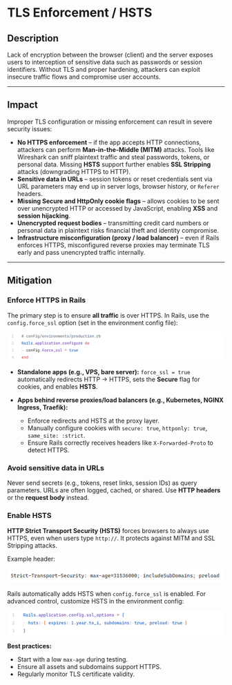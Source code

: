 # TLS Enforcement / HSTS

## Description

Lack of encryption between the browser (client) and the server exposes users to interception of sensitive data such as passwords or session identifiers. Without TLS and proper hardening, attackers can exploit insecure traffic flows and compromise user accounts.

---

## Impact

Improper TLS configuration or missing enforcement can result in severe security issues:

* **No HTTPS enforcement** – if the app accepts HTTP connections, attackers can perform **Man-in-the-Middle (MITM)** attacks. Tools like Wireshark can sniff plaintext traffic and steal passwords, tokens, or personal data. Missing **HSTS** support further enables **SSL Stripping** attacks (downgrading HTTPS to HTTP).
* **Sensitive data in URLs** – session tokens or reset credentials sent via URL parameters may end up in server logs, browser history, or `Referer` headers.
* **Missing Secure and HttpOnly cookie flags** – allows cookies to be sent over unencrypted HTTP or accessed by JavaScript, enabling **XSS** and **session hijacking**.
* **Unencrypted request bodies** – transmitting credit card numbers or personal data in plaintext risks financial theft and identity compromise.
* **Infrastructure misconfiguration (proxy / load balancer)** – even if Rails enforces HTTPS, misconfigured reverse proxies may terminate TLS early and pass unencrypted traffic internally.

---

## Mitigation

### Enforce HTTPS in Rails

The primary step is to ensure **all traffic** is over HTTPS. In Rails, use the `config.force_ssl` option (set in the environment config file):

<!-- Figure 111: Rails config forcing HTTPS in production -->
![alt text](image.png)

* **Standalone apps (e.g., VPS, bare server):** `force_ssl = true` automatically redirects HTTP → HTTPS, sets the **Secure** flag for cookies, and enables **HSTS**.
* **Apps behind reverse proxies/load balancers (e.g., Kubernetes, NGINX Ingress, Traefik):**

  * Enforce redirects and HSTS at the proxy layer.
  * Manually configure cookies with `secure: true`, `httponly: true`, `same_site: :strict`.
  * Ensure Rails correctly receives headers like `X-Forwarded-Proto` to detect HTTPS.

### Avoid sensitive data in URLs

Never send secrets (e.g., tokens, reset links, session IDs) as query parameters. URLs are often logged, cached, or shared. Use **HTTP headers** or the **request body** instead.

### Enable HSTS

**HTTP Strict Transport Security (HSTS)** forces browsers to always use HTTPS, even when users type `http://`. It protects against MITM and SSL Stripping attacks.

Example header:

<!-- Figure 112: Example HSTS header -->
![alt text](image-1.png)

Rails automatically adds HSTS when `config.force_ssl` is enabled. For advanced control, customize HSTS in the environment config:

<!-- Figure 113: Example custom HSTS configuration -->
![alt text](image-2.png)

**Best practices:**

* Start with a low `max-age` during testing.
* Ensure all assets and subdomains support HTTPS.
* Regularly monitor TLS certificate validity.
